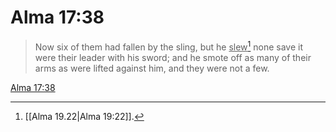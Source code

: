 # Alma 17:38

> Now six of them had fallen by the sling, but he <u>slew</u>[^a] none save it were their leader with his sword; and he smote off as many of their arms as were lifted against him, and they were not a few.

[Alma 17:38](https://www.churchofjesuschrist.org/study/scriptures/bofm/alma/17?lang=eng&id=p38#p38)


[^a]: [[Alma 19.22|Alma 19:22]].  
